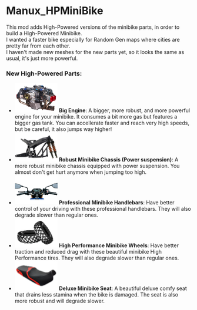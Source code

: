 # Manux_HPMiniBike

This mod adds High-Powered versions of the minibike parts, in order to build a High-Powered Minibike.  
I wanted a faster bike especially for Random Gen maps where cities are pretty far from each other.  
I haven't made new meshes for the new parts yet, so it looks the same as usual, it's just more powerful.

### New High-Powered Parts:
- ![bigEngine](Icons/bigEngine.png) **Big Engine**: A bigger, more robust, and more powerful engine for your minibike. It consumes a bit more gas but features a bigger gas tank. You can accellerate faster and reach very high speeds, but be careful, it also jumps way higher!
- ![robustMinibikeChassis](Icons/robustMinibikeChassis.png) **Robust Minibike Chassis (Power suspension)**: A more robust minibike chassis equipped with power suspension. You almost don't get hurt anymore when jumping too high.
- ![professionalMinibikeHandlebars](Icons/professionalMinibikeHandlebars.png) **Professional Minibike Handlebars**: Have better control of your driving with these professional handlebars. They will also degrade slower than regular ones.
- ![HPminibikeWheels](Icons/HPminibikeWheels.png) **High Performance Minibike Wheels**: Have better traction and reduced drag with these beautiful minibike High Performance tires. They will also degrade slower than regular ones.
- ![deluxeMinibikeSeat](Icons/deluxeMinibikeSeat.png) **Deluxe Minibike Seat**: A beautiful deluxe comfy seat that drains less stamina when the bike is damaged. The seat is also more robust and will degrade slower.
